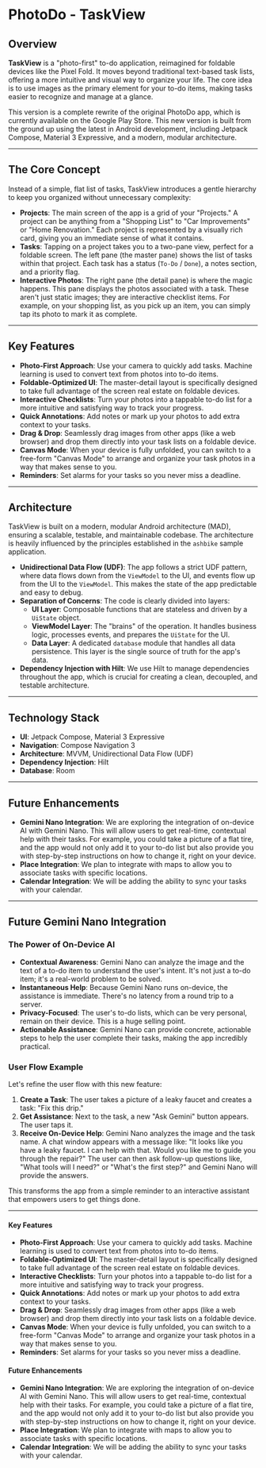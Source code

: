 # PhotoDo - TaskView

## Overview

**TaskView** is a "photo-first" to-do application, reimagined for foldable devices like the Pixel Fold.
It moves beyond traditional text-based task lists, offering a more intuitive and visual way to organize your life.
The core idea is to use images as the primary element for your to-do items, making tasks easier to recognize and manage at a glance.

This version is a complete rewrite of the original PhotoDo app, which is currently available on the
Google Play Store. This new version is built from the ground up using the latest in Android development,
including Jetpack Compose, Material 3 Expressive, and a modern, modular architecture.


---

## The Core Concept

Instead of a simple, flat list of tasks, TaskView introduces a gentle hierarchy to keep you organized without unnecessary complexity:

* **Projects**: The main screen of the app is a grid of your "Projects." A project can be anything from a "Shopping List" to "Car Improvements" or "Home Renovation." Each project is represented by a visually rich card, giving you an immediate sense of what it contains.
* **Tasks**: Tapping on a project takes you to a two-pane view, perfect for a foldable screen. The left pane (the master pane) shows the list of tasks within that project. Each task has a status (`To-Do` / `Done`), a notes section, and a priority flag.
* **Interactive Photos**: The right pane (the detail pane) is where the magic happens. This pane displays the photos associated with a task. These aren't just static images; they are interactive checklist items. For example, on your shopping list, as you pick up an item, you can simply tap its photo to mark it as complete.

---

## Key Features

* **Photo-First Approach**: Use your camera to quickly add tasks. Machine learning is used to convert text from photos into to-do items.
* **Foldable-Optimized UI**: The master-detail layout is specifically designed to take full advantage of the screen real estate on foldable devices.
* **Interactive Checklists**: Turn your photos into a tappable to-do list for a more intuitive and satisfying way to track your progress.
* **Quick Annotations**: Add notes or mark up your photos to add extra context to your tasks.
* **Drag & Drop**: Seamlessly drag images from other apps (like a web browser) and drop them directly into your task lists on a foldable device.
* **Canvas Mode**: When your device is fully unfolded, you can switch to a free-form "Canvas Mode" to arrange and organize your task photos in a way that makes sense to you.
* **Reminders**: Set alarms for your tasks so you never miss a deadline.

---

## Architecture

TaskView is built on a modern, modular Android architecture (MAD), ensuring a scalable, testable, and maintainable codebase. The architecture is heavily influenced by the principles established in the `ashbike` sample application.

* **Unidirectional Data Flow (UDF)**: The app follows a strict UDF pattern, where data flows down from the `ViewModel` to the UI, and events flow up from the UI to the `ViewModel`. This makes the state of the app predictable and easy to debug.
* **Separation of Concerns**: The code is clearly divided into layers:
  * **UI Layer**: Composable functions that are stateless and driven by a `UiState` object.
  * **ViewModel Layer**: The "brains" of the operation. It handles business logic, processes events, and prepares the `UiState` for the UI.
  * **Data Layer**: A dedicated `database` module that handles all data persistence. This layer is the single source of truth for the app's data.
* **Dependency Injection with Hilt**: We use Hilt to manage dependencies throughout the app, which is crucial for creating a clean, decoupled, and testable architecture.

---

## Technology Stack

* **UI**: Jetpack Compose, Material 3 Expressive
* **Navigation**: Compose Navigation 3
* **Architecture**: MVVM, Unidirectional Data Flow (UDF)
* **Dependency Injection**: Hilt
* **Database**: Room

---

## Future Enhancements
* **Gemini Nano Integration**: We are exploring the integration of on-device AI with Gemini Nano. This will allow users to get real-time, contextual help with their tasks. For example, you could take a picture of a flat tire, and the app would not only add it to your to-do list but also provide you with step-by-step instructions on how to change it, right on your device.
* **Place Integration**: We plan to integrate with maps to allow you to associate tasks with specific locations.
* **Calendar Integration**: We will be adding the ability to sync your tasks with your calendar.


---
## Future Gemini Nano Integration
### The Power of On-Device AI

* **Contextual Awareness**: Gemini Nano can analyze the image and the text of a to-do item to understand the user's intent. It's not just a to-do item; it's a real-world problem to be solved.
* **Instantaneous Help**: Because Gemini Nano runs on-device, the assistance is immediate. There's no latency from a round trip to a server.
* **Privacy-Focused**: The user's to-do lists, which can be very personal, remain on their device. This is a huge selling point.
* **Actionable Assistance**: Gemini Nano can provide concrete, actionable steps to help the user complete their tasks, making the app incredibly practical.

### User Flow Example

Let's refine the user flow with this new feature:

1.  **Create a Task**: The user takes a picture of a leaky faucet and creates a task: "Fix this drip."
2.  **Get Assistance**: Next to the task, a new "Ask Gemini" button appears. The user taps it.
3.  **Receive On-Device Help**: Gemini Nano analyzes the image and the task name. A chat window appears with a message like: "It looks like you have a leaky faucet. I can help with that. Would you like me to guide you through the repair?" The user can then ask follow-up questions like, "What tools will I need?" or "What's the first step?" and Gemini Nano will provide the answers.

This transforms the app from a simple reminder to an interactive assistant that empowers users to get things done.

---

#### Key Features

* **Photo-First Approach**: Use your camera to quickly add tasks. Machine learning is used to convert text from photos into to-do items.
* **Foldable-Optimized UI**: The master-detail layout is specifically designed to take full advantage of the screen real estate on foldable devices.
* **Interactive Checklists**: Turn your photos into a tappable to-do list for a more intuitive and satisfying way to track your progress.
* **Quick Annotations**: Add notes or mark up your photos to add extra context to your tasks.
* **Drag & Drop**: Seamlessly drag images from other apps (like a web browser) and drop them directly into your task lists on a foldable device.
* **Canvas Mode**: When your device is fully unfolded, you can switch to a free-form "Canvas Mode" to arrange and organize your task photos in a way that makes sense to you.
* **Reminders**: Set alarms for your tasks so you never miss a deadline.

#### Future Enhancements

* **Gemini Nano Integration**: We are exploring the integration of on-device AI with Gemini Nano. This will allow users to get real-time, contextual help with their tasks. For example, you could take a picture of a flat tire, and the app would not only add it to your to-do list but also provide you with step-by-step instructions on how to change it, right on your device.
* **Place Integration**: We plan to integrate with maps to allow you to associate tasks with specific locations.
* **Calendar Integration**: We will be adding the ability to sync your tasks with your calendar.
